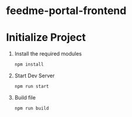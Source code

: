 # feedme-portal-frontend

# Initialize Project

1. Install the required modules

   ```bash
   npm install
   ```

2. Start Dev Server

   ```bash
   npm run start
   ```

3. Build file

   ```bash
   npm run build
   ```
